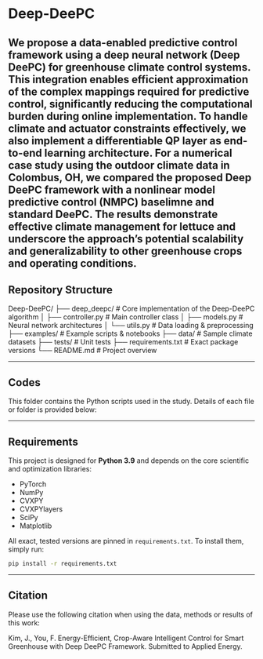 # Deep-DeePC
We propose a data-enabled predictive control framework using a deep neural network (Deep DeePC) for greenhouse climate control systems. This integration enables efficient approximation of the complex mappings required for predictive control, significantly reducing the computational burden during online implementation. To handle climate and actuator constraints effectively, we also implement a differentiable QP layer as end-to-end learning architecture. For a numerical case study using the outdoor climate data in Colombus, OH, we compared the proposed Deep DeePC framework with a nonlinear model predictive control (NMPC) baselimne and standard DeePC. The results demonstrate effective climate management for lettuce and underscore the approach’s potential scalability and generalizability to other greenhouse crops and operating conditions.
---
## Repository Structure
Deep-DeePC/
├── deep_deepc/ # Core implementation of the Deep-DeePC algorithm
│ ├── controller.py # Main controller class
│ ├── models.py # Neural network architectures
│ └── utils.py # Data loading & preprocessing
├── examples/ # Example scripts & notebooks
├── data/ # Sample climate datasets
├── tests/ # Unit tests
├── requirements.txt # Exact package versions
└── README.md # Project overview


---
## Codes
This folder contains the Python scripts used in the study. Details of each file or folder is provided below:

---
## Requirements
This project is designed for **Python 3.9** and depends on the core scientific and optimization libraries:
- PyTorch  
- NumPy  
- CVXPY  
- CVXPYlayers  
- SciPy  
- Matplotlib

All exact, tested versions are pinned in `requirements.txt`. To install them, simply run:

```bash
pip install -r requirements.txt
```

---

## Citation
Please use the following citation when using the data, methods or results of this work:

Kim, J., You, F. Energy-Efficient, Crop-Aware Intelligent Control for Smart Greenhouse with Deep DeePC Framework. Submitted to Applied Energy.
